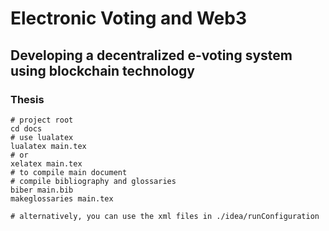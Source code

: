 # Electronic Voting and Web3
## Developing a decentralized e-voting system using blockchain technology

### Thesis

```shell
# project root
cd docs
# use lualatex
lualatex main.tex
# or
xelatex main.tex
# to compile main document
# compile bibliography and glossaries
biber main.bib
makeglossaries main.tex

# alternatively, you can use the xml files in ./idea/runConfiguration
```
